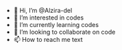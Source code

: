 - 👋 Hi, I’m @Alzira-del
- 👀 I’m interested in codes
- 🌱 I’m currently learning codes
- 💞️ I’m looking to collaborate on code
- 📫 How to reach me text

<!---
Alzira-del/Alzira-del is a ✨ special ✨ repository because its `README.md` (this file) appears on your GitHub profile.
You can click the Preview link to take a look at your changes.
--->
